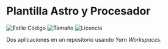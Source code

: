 # Plantilla Astro y Procesador

![Estilo Código](https://github.com/enflujo/enflujo-plantilla-astro-procesador/actions/workflows/estilo-codigo.yml/badge.svg)
![Tamaño](https://img.shields.io/github/repo-size/enflujo/enflujo-plantilla-astro-procesador?color=%235757f7&label=Tama%C3%B1o%20repo&logo=open-access&logoColor=white)
![Licencia](https://img.shields.io/github/license/enflujo/enflujo-plantilla-astro-procesador?label=Licencia&logo=open-source-initiative&logoColor=white)

Dos aplicaciones en un repositorio usando _Yarn Workspaces_.
